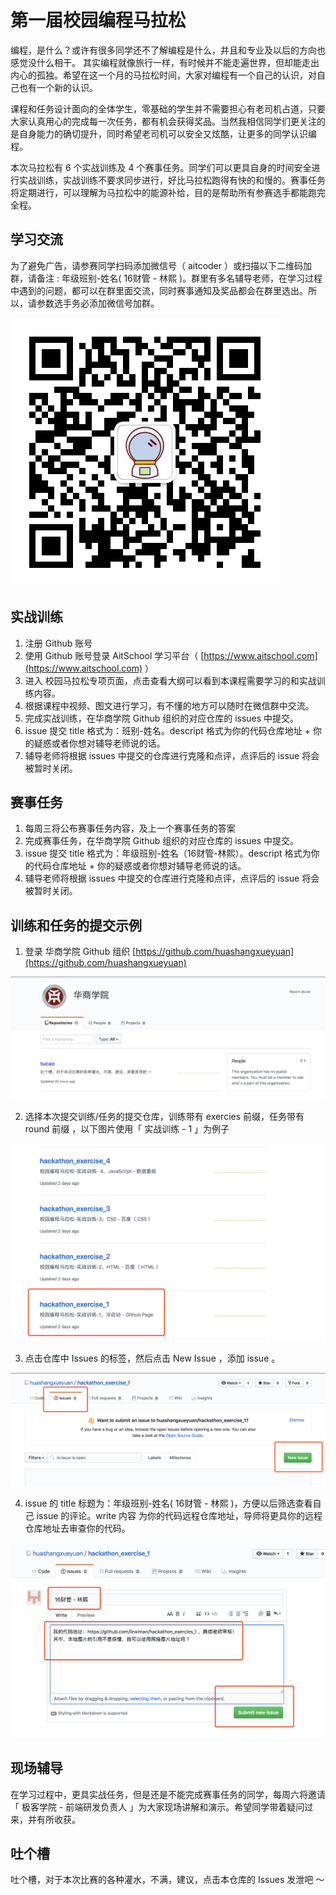 # 第一届校园编程马拉松

编程，是什么？或许有很多同学还不了解编程是什么，并且和专业及以后的方向也感觉没什么相干。 其实编程就像旅行一样，有时候并不能走遍世界，但却能走出内心的孤独。希望在这一个月的马拉松时间，大家对编程有一个自己的认识，对自己也有一个新的认识。

课程和任务设计面向的全体学生，零基础的学生并不需要担心有老司机占道，只要大家认真用心的完成每一次任务，都有机会获得奖品。当然我相信同学们更关注的是自身能力的确切提升，同时希望老司机可以安全又炫酷，让更多的同学认识编程。

本次马拉松有 6 个实战训练及 4 个赛事任务。同学们可以更具自身的时间安全进行实战训练，实战训练不要求同步进行，好比马拉松跑得有快的和慢的。赛事任务将定期进行，可以理解为马拉松中的能源补给，目的是帮助所有参赛选手都能跑完全程。

## 学习交流

为了避免广告，请参赛同学扫码添加微信号（ aitcoder ）或扫描以下二维码加群，请备注 : 年级班别-姓名( 16财管 - 林熙 )。群里有多名辅导老师，在学习过程中遇到的问题，都可以在群里面交流，同时赛事通知及奖品都会在群里选出。所以，请参数选手务必添加微信号加群。

![aitcoder](./images/aitcoder.jpeg)

## 实战训练

1. 注册 Github 账号
2. 使用 Github 账号登录 AitSchool 学习平台（ [https://www.aitschool.com](https://www.aitschool.com) ）
3. 进入 校园马拉松专项页面，点击查看大纲可以看到本课程需要学习的和实战训练内容。
4. 根据课程中视频、图文进行学习，有不懂的地方可以随时在微信群中交流。
5. 完成实战训练，在华商学院 Github 组织的对应仓库的 issues 中提交。
6. issue 提交 title 格式为：班别-姓名。descript 格式为你的代码仓库地址 + 你的疑惑或者你想对辅导老师说的话。
7. 辅导老师将根据 issues 中提交的仓库进行克隆和点评，点评后的 issue 将会被暂时关闭。

## 赛事任务

1. 每周三将公布赛事任务内容，及上一个赛事任务的答案
2. 完成赛事任务，在华商学院 Github 组织的对应仓库的 issues 中提交。
3. issue 提交 title 格式为：年级班别-姓名（16财管-林熙）。descript 格式为你的代码仓库地址 + 你的疑惑或者你想对辅导老师说的话。
4. 辅导老师将根据 issues 中提交的仓库进行克隆和点评，点评后的 issue 将会被暂时关闭。

## 训练和任务的提交示例

1. 登录 华商学院 Github 组织 [https://github.com/huashangxueyuan](https://github.com/huashangxueyuan)

![issue](./images/issue-1.png)

2. 选择本次提交训练/任务的提交仓库，训练带有 exercies 前缀，任务带有 round 前缀 ，以下图片使用「 实战训练 - 1 」为例子

![issue](./images/issue-2.png)

3. 点击仓库中 Issues 的标签，然后点击 New Issue ，添加 issue 。

![issue](./images/issue-3.png)

4. issue 的 title 标题为：年级班别-姓名( 16财管 - 林熙 )，方便以后筛选查看自己 issue 的评论。write 内容 为你的代码远程仓库地址，导师将更具你的远程仓库地址去审查你的代码。

![issue](./images/issue-4.png)


## 现场辅导

在学习过程中，更具实战任务，但是还是不能完成赛事任务的同学，每周六将邀请「 极客学院 - 前端研发负责人 」为大家现场讲解和演示。希望同学带着疑问过来，并有所收获。

## 吐个槽

吐个槽，对于本次比赛的各种灌水，不满，建议，点击本仓库的 Issues 发泄吧 ～
